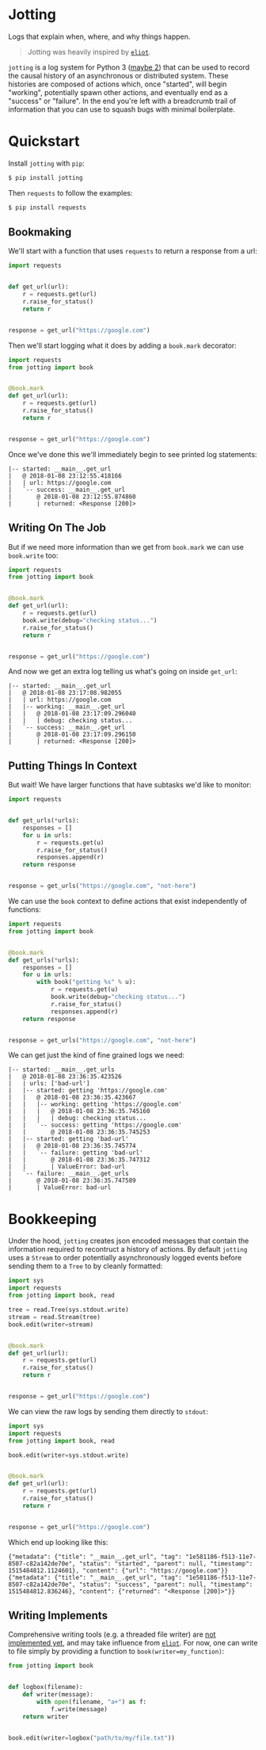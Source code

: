 # Jotting

Logs that explain when, where, and why things happen.

> Jotting was heavily inspired by [`eliot`](https://eliot.readthedocs.io/).

`jotting` is a log system for Python 3 ([maybe 2](https://github.com/rmorshea/jotting/issues/1)) that can be used to record the causal history of an asynchronous or distributed system. These histories are composed of actions which, once "started", will begin "working", potentially spawn other actions, and eventually end as a "success" or "failure". In the end you're left with a breadcrumb trail of information that you can use to squash bugs with minimal boilerplate.

# Quickstart

Install `jotting` with `pip`:

```bash
$ pip install jotting
```

Then `requests` to follow the examples:

```bash
$ pip install requests
```

## Bookmaking

We'll start with a function that uses `requests` to return a response from a url:

```python
import requests


def get_url(url):
    r = requests.get(url)
    r.raise_for_status()
    return r


response = get_url("https://google.com")
```

Then we'll start logging what it does by adding a `book.mark` decorator:

```python
import requests
from jotting import book


@book.mark
def get_url(url):
    r = requests.get(url)
    r.raise_for_status()
    return r


response = get_url("https://google.com")
```

Once we've done this we'll immediately begin to see printed log statements:

```
|-- started: __main__.get_url
|   @ 2018-01-08 23:12:55.418166
|   | url: https://google.com
|   `-- success: __main__.get_url
|       @ 2018-01-08 23:12:55.874860
|       | returned: <Response [200]>
```

## Writing On The Job

But if we need more information than we get from `book.mark` we can use `book.write` too:

```python
import requests
from jotting import book


@book.mark
def get_url(url):
    r = requests.get(url)
    book.write(debug="checking status...")
    r.raise_for_status()
    return r


response = get_url("https://google.com")
```

And now we get an extra log telling us what's going on inside `get_url`:

```
|-- started: __main__.get_url
|   @ 2018-01-08 23:17:08.982055
|   | url: https://google.com
|   |-- working: __main__.get_url
|   |   @ 2018-01-08 23:17:09.296040
|   |   | debug: checking status...
|   `-- success: __main__.get_url
|       @ 2018-01-08 23:17:09.296150
|       | returned: <Response [200]>
```

## Putting Things In Context

But wait! We have larger functions that have subtasks we'd like to monitor:

```python
import requests


def get_urls(*urls):
    responses = []
    for u in urls:
        r = requests.get(u)
        r.raise_for_status()
        responses.append(r)
    return response


response = get_urls("https://google.com", "not-here")
```

We can use the `book` context to define actions that exist independently of functions:

```python
import requests
from jotting import book


@book.mark
def get_urls(*urls):
    responses = []
    for u in urls:
        with book("getting %s" % u):
            r = requests.get(u)
            book.write(debug="checking status...")
            r.raise_for_status()
            responses.append(r)
    return response


response = get_urls("https://google.com", "not-here")
```

We can get just the kind of fine grained logs we need:

```
|-- started: __main__.get_urls
|   @ 2018-01-08 23:36:35.423526
|   | urls: ['bad-url']
|   |-- started: getting 'https://google.com'
|   |   @ 2018-01-08 23:36:35.423667
|   |   |-- working: getting 'https://google.com'
|   |   |   @ 2018-01-08 23:36:35.745160
|   |   |   | debug: checking status...
|   |   `-- success: getting 'https://google.com'
|   |       @ 2018-01-08 23:36:35.745253
|   |-- started: getting 'bad-url'
|   |   @ 2018-01-08 23:36:35.745774
|   |   `-- failure: getting 'bad-url'
|   |       @ 2018-01-08 23:36:35.747312
|   |       | ValueError: bad-url
|   `-- failure: __main__.get_urls
|       @ 2018-01-08 23:36:35.747589
|       | ValueError: bad-url
```

# Bookkeeping

Under the hood, `jotting` creates json encoded messages that contain the information required to recontruct a history of actions. By default `jotting` uses a `Stream` to order potentially asynchronously logged events before sending them to a `Tree` to by cleanly formatted:

```python
import sys
import requests
from jotting import book, read

tree = read.Tree(sys.stdout.write)
stream = read.Stream(tree)
book.edit(writer=stream)


@book.mark
def get_url(url):
    r = requests.get(url)
    r.raise_for_status()
    return r


response = get_url("https://google.com")
```

We can view the raw logs by sending them directly to `stdout`:

```python
import sys
import requests
from jotting import book, read

book.edit(writer=sys.stdout.write)


@book.mark
def get_url(url):
    r = requests.get(url)
    r.raise_for_status()
    return r


response = get_url("https://google.com")
```

Which end up looking like this:

```
{"metadata": {"title": "__main__.get_url", "tag": "1e581186-f513-11e7-8507-c82a142de70e", "status": "started", "parent": null, "timestamp": 1515484812.1124601}, "content": {"url": "https://google.com"}}
{"metadata": {"title": "__main__.get_url", "tag": "1e581186-f513-11e7-8507-c82a142de70e", "status": "success", "parent": null, "timestamp": 1515484812.836246}, "content": {"returned": "<Response [200]>"}}
```

## Writing Implements

Comprehensive writing tools (e.g. a threaded file writer) are [not implemented yet](https://github.com/rmorshea/jotting/issues/2), and may take influence from [`eliot`](https://github.com/ScatterHQ/eliot/blob/e5bf9ef81ecef474803786575e9dafa6b40a4d65/eliot/logwriter.py). For now, one can write to file simply by providing a function to `book(writer=my_function)`:

```python
from jotting import book


def logbox(filename):
    def writer(message):
        with open(filename, "a+") as f:
            f.write(message)
    return writer


book.edit(writer=logbox("path/to/my/file.txt"))
```
